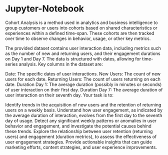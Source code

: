 # Jupyter-Notebook

Cohort Analysis is a method used in analytics and business intelligence to group customers or users into cohorts based on shared characteristics or experiences within a defined time-span. These cohorts are then tracked over time to observe changes in behavior, usage, or other key metrics.

The provided dataset contains user interaction data, including metrics such as the number of new and returning users, and their engagement durations on Day 1 and Day 7. The data is structured with dates, allowing for time-series analysis. Key columns in the dataset are:

Date: The specific dates of user interactions.
New Users: The count of new users for each date.
Returning Users: The count of users returning on each date.
Duration Day 1: The average duration (possibly in minutes or seconds) of user interaction on their first day.
Duration Day 7: The average duration of user interaction on their seventh day.
Your task is to:

Identify trends in the acquisition of new users and the retention of returning users on a weekly basis.
Understand how user engagement, as indicated by the average duration of interaction, evolves from the first day to the seventh day of usage.
Detect any significant weekly patterns or anomalies in user behavior and engagement, and investigate the potential causes behind these trends.
Explore the relationship between user retention (returning users) and engagement (duration metrics), to assess the effectiveness of user engagement strategies.
Provide actionable insights that can guide marketing efforts, content strategies, and user experience improvements.
